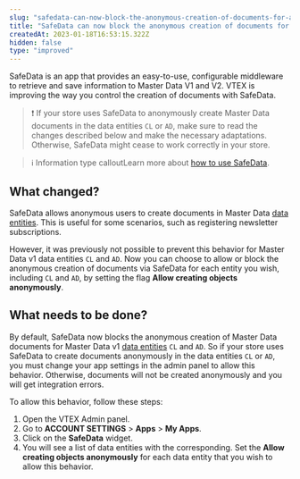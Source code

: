 ```yaml
---
slug: "safedata-can-now-block-the-anonymous-creation-of-documents-for-all-master-data-entities"
title: "SafeData can now block the anonymous creation of documents for all Master Data entities"
createdAt: 2023-01-18T16:53:15.322Z
hidden: false
type: "improved"
---
```


SafeData is an app that provides an easy-to-use, configurable middleware to retrieve and save information to Master Data V1 and V2. VTEX is improving the way you control the creation of documents with SafeData.

>❗ If your store uses SafeData to anonymously create Master Data documents in the data entities `CL` or `AD`, make sure to read the changes described below and make the necessary adaptations. Otherwise, SafeData might cease to work correctly in your store.

>ℹ️ Information type calloutLearn more about [how to use SafeData](https://developers.vtex.com/docs/guides/vtex-safedata).

## What changed?

SafeData allows anonymous users to create documents in Master Data [data entities](https://help.vtex.com/en/tutorial/master-data--4otjBnR27u4WUIciQsmkAw#data-entities). This is useful for some scenarios, such as registering newsletter subscriptions.

However, it was previously not possible to prevent this behavior for Master Data v1 data entities `CL` and `AD`. Now you can choose to allow or block the anonymous creation of documents via SafeData for each entity you wish, including `CL` and `AD`, by setting the flag **Allow creating objects anonymously**.

## What needs to be done?

By default, SafeData now blocks the anonymous creation of Master Data documents for Master Data v1 [data entities](https://help.vtex.com/en/tutorial/master-data--4otjBnR27u4WUIciQsmkAw#data-entities) `CL` and `AD`. So if your store uses SafeData to create documents anonymously in the data entities `CL` or `AD`, you must change your app settings in the admin panel to allow this behavior. Otherwise, documents will not be created anonymously and you will get integration errors.  

To allow this behavior, follow these steps:

1. Open the VTEX Admin panel.
2. Go to **ACCOUNT SETTINGS** > **Apps** > **My Apps**.
3. Click on the **SafeData** widget.
4. You will see a list of data entities with the corresponding. Set the **Allow creating objects anonymously** for each data entity that you wish to allow this behavior.


